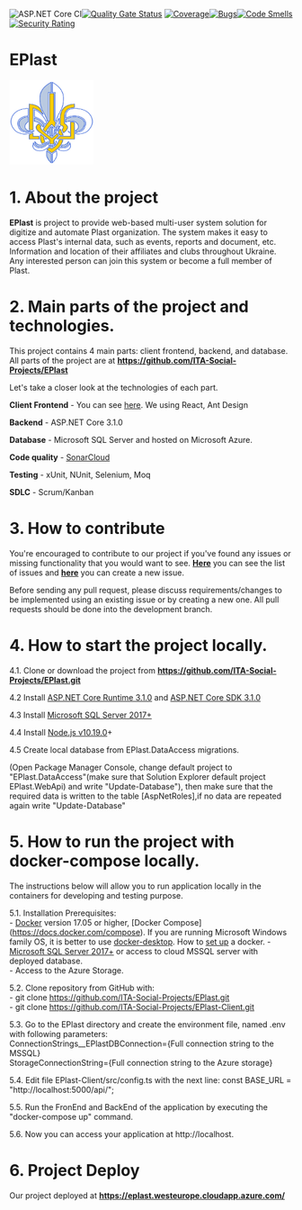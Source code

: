 ![ASP.NET Core CI](https://github.com/ITA-Social-Projects/EPlast/workflows/ASP.NET%20Core%20CI/badge.svg)[![Quality Gate Status](https://sonarcloud.io/api/project_badges/measure?project=ita-social-projects-eplast&metric=alert_status)](https://sonarcloud.io/dashboard?id=ita-social-projects-eplast) [![Coverage](https://sonarcloud.io/api/project_badges/measure?project=ita-social-projects-eplast&metric=coverage)](https://sonarcloud.io/dashboard?id=ita-social-projects-eplast)[![Bugs](https://sonarcloud.io/api/project_badges/measure?project=ita-social-projects-eplast&metric=bugs)](https://sonarcloud.io/dashboard?id=ita-social-projects-eplast)[![Code Smells](https://sonarcloud.io/api/project_badges/measure?project=ita-social-projects-eplast&metric=code_smells)](https://sonarcloud.io/dashboard?id=ita-social-projects-eplast)[![Security Rating](https://sonarcloud.io/api/project_badges/measure?project=ita-social-projects-eplast&metric=security_rating)](https://sonarcloud.io/dashboard?id=ita-social-projects-eplast)

# EPlast
<img src="https://github.com/ITA-Social-Projects/EPlast/blob/master/ePlastLogotype.png"  width="150" height="150" />

# 1. About the project
**EPlast** is project to provide web-based multi-user system solution for digitize and automate Plast organization. The system makes it easy to access Plast's internal data, such as events, reports and document, etc. Information and location of their affiliates and clubs throughout Ukraine. Any interested person can join this system or become a full member of Plast.

# 2. Main parts of the project and technologies.
This project contains  4 main parts: client frontend, backend, and database. All parts of the project are at **https://github.com/ITA-Social-Projects/EPlast**

Let's take a closer look at the technologies of each part.

**Client Frontend** - You can see [here](https://github.com/ITA-Social-Projects/EPlast-Client/). We using React, Ant Design

**Backend** - ASP.NET Core 3.1.0

**Database** -  Microsoft SQL Server and hosted on Microsoft Azure.

**Code quality** - [SonarCloud](https://sonarcloud.io/dashboard?id=ita-social-projects-eplast)   

**Testing** - xUnit, NUnit, Selenium, Moq

**SDLC** - Scrum/Kanban  

# 3. How to contribute
You're encouraged to contribute to our project if you've found any issues or missing functionality that you would want to see.  [**Here**](https://github.com/ITA-Social-Projects/EPlast/issues) you can see the list of issues and [**here**](https://github.com/ITA-Social-Projects/EPlast/issues/new) you can create a new issue.

Before sending any pull request, please discuss requirements/changes to be implemented using an existing issue or by creating a new one. All pull requests should be done into the development branch.

# 4. How to start the project locally.
4.1. Clone or download the project from **https://github.com/ITA-Social-Projects/EPlast.git**

4.2 Install [ASP.NET Core Runtime 3.1.0](https://dotnet.microsoft.com/download/dotnet-core/3.1) and [ASP.NET Core SDK 3.1.0](https://dotnet.microsoft.com/download/dotnet-core/3.1)

4.3 Install [Microsoft SQL Server 2017+](https://www.microsoft.com/en-us/sql-server/sql-server-downloads)

4.4 Install [Node.js v10.19.0](https://nodejs.org/en/blog/release/v10.19.0/)+

4.5 Create local database from EPlast.DataAccess migrations.

(Open Package Manager Console, change default project to "EPlast.DataAccess"(make sure that Solution Explorer default project EPlast.WebApi) and write "Update-Database"),
then make sure that the required data is written to the table [AspNetRoles],if no data are repeated again write "Update-Database" 

# 5. How to run the project with docker-compose locally.

The instructions below will allow you to run application locally in the containers for developing and testing purpose. 

5.1. Installation Prerequisites:<br/>
     -  [Docker](https://www.docker.com) version 17.05 or higher, [Docker Compose] (https://docs.docker.com/compose). If you are running Microsoft Windows family OS, it is better to use [docker-desktop](https://www.docker.com/products/docker-desktop). How to [set up](https://drive.google.com/file/d/1K55JtMZ_--rkW1Xk9easkz8RUW3AZCUp/view) a docker.
     - [Microsoft SQL Server 2017+](https://www.microsoft.com/en-us/sql-server/sql-server-downloads) or access to cloud MSSQL server with deployed database.     
     - Access to the Azure Storage.
     
5.2. Clone repository from GitHub with:<br/>
     - git clone https://github.com/ITA-Social-Projects/EPlast.git     
     - git clone https://github.com/ITA-Social-Projects/EPlast-Client.git
     
5.3. Go to the EPlast directory and create the environment file, named .env with following parameters:<br/>
       ConnectionStrings__EPlastDBConnection={Full connection string to the MSSQL}       
       StorageConnectionString={Full connection string to the Azure storage}
       
5.4. Edit file EPlast-Client/src/config.ts with the next line: const BASE_URL = "http://localhost:5000/api/";

5.5. Run the FronEnd and BackEnd of the application by executing the "docker-compose up" command.

5.6. Now you can access your application at http://localhost.

# 6. Project Deploy

Our project deployed at **https://eplast.westeurope.cloudapp.azure.com/**
